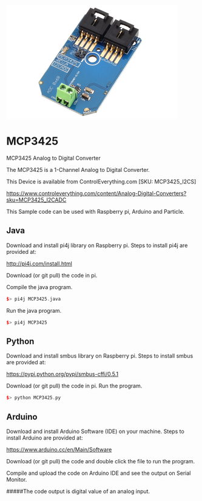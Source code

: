 [![MCP3425](MCP3425_I2CADC.png)](https://www.controleverything.com/content/Analog-Digital-Converters?sku=MCP3425_I2CADC)
# MCP3425
MCP3425 Analog to Digital Converter

The MCP3425 is a 1-Channel Analog to Digital Converter.

This Device is available from ControlEverything.com [SKU: MCP3425_I2CS]

https://www.controleverything.com/content/Analog-Digital-Converters?sku=MCP3425_I2CADC

This Sample code can be used with Raspberry pi, Arduino and Particle.

## Java
Download and install pi4j library on Raspberry pi. Steps to install pi4j are provided at:

http://pi4j.com/install.html

Download (or git pull) the code in pi.

Compile the java program.
```cpp
$> pi4j MCP3425.java
```

Run the java program.
```cpp
$> pi4j MCP3425
```

## Python
Download and install smbus library on Raspberry pi. Steps to install smbus are provided at:

https://pypi.python.org/pypi/smbus-cffi/0.5.1

Download (or git pull) the code in pi. Run the program.

```cpp
$> python MCP3425.py
```

## Arduino
Download and install Arduino Software (IDE) on your machine. Steps to install Arduino are provided at:

https://www.arduino.cc/en/Main/Software

Download (or git pull) the code and double click the file to run the program.

Compile and upload the code on Arduino IDE and see the output on Serial Monitor.

#####The code output is digital value of an analog input.
